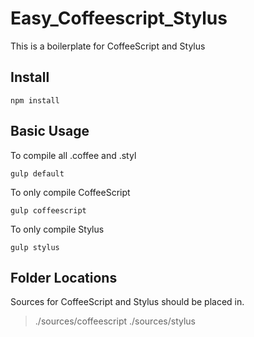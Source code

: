 # Easy_Coffeescript_Stylus
This is a boilerplate for CoffeeScript and Stylus
## Install

```
npm install
```

## Basic Usage
To compile all .coffee and .styl
```
gulp default
```

To only compile CoffeeScript
```
gulp coffeescript
```

To only compile Stylus
```
gulp stylus
```

## Folder Locations
Sources for CoffeeScript and Stylus should be placed in.
> ./sources/coffeescript
> ./sources/stylus